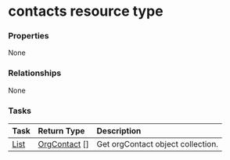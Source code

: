 # contacts resource type



### Properties
None

### Relationships
None


### Tasks

| Task		   | Return Type	|Description|
|:---------------|:--------|:----------|
|[List](../api/orgcontact_list.md) | [OrgContact](orgcontact.md) [] |Get orgContact object collection. |

<!-- uuid: cd43540f-8df9-4dec-8163-7ec65e3e4b66
2015-10-15 04:04:55 UTC -->
<!-- {
  "type": "#page.annotation",
  "description": "contacts resource",
  "keywords": "",
  "section": "documentation",
  "tocPath": ""
}-->